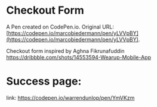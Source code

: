 # Checkout Form

A Pen created on CodePen.io. Original URL: [https://codepen.io/marcobiedermann/pen/yLVVpBY](https://codepen.io/marcobiedermann/pen/yLVVpBY).

Checkout form inspired by Aghna Fikrunafuddin https://dribbble.com/shots/14553594-Wearup-Mobile-App

# Success page: 

link: https://codepen.io/warrendunlop/pen/YmVKzm
